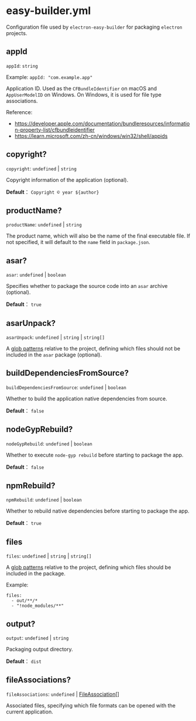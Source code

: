 # easy-builder.yml
Configuration file used by `electron-easy-builder` for packaging `electron` projects.

## appId
`appId`: `string`

Example: `appId: "com.example.app"`

Application ID. Used as the `CFBundleIdentifier` on macOS and `AppUserModelID` on Windows. On Windows, it is used for file type associations.

Reference:
* https://developer.apple.com/documentation/bundleresources/information-property-list/cfbundleidentifier
* https://learn.microsoft.com/zh-cn/windows/win32/shell/appids

## copyright?
`copyright`: `undefined` | `string`

Copyright information of the application (optional).

**Default**：
`Copyright © year ${author}`

## productName?
`productName`: `undefined` | `string`

The product name, which will also be the name of the final executable file. If not specified, it will default to the `name` field in `package.json`.

## asar?
`asar`: `undefined` | `boolean`

Specifies whether to package the source code into an `asar` archive (optional).

**Default**：
`true`

## asarUnpack?
`asarUnpack`: `undefined` | `string` | `string[]`

A [glob patterns](https://www.electron.build/file-patterns) relative to the project, defining which files should not be included in the `asar` package (optional).

## buildDependenciesFromSource?
`buildDependenciesFromSource`: `undefined` | `boolean`

Whether to build the application native dependencies from source.

**Default**：
`false`

## nodeGypRebuild?
`nodeGypRebuild`: `undefined` | `boolean`

Whether to execute `node-gyp rebuild` before starting to package the app.

**Default**：
`false`

## npmRebuild?
`npmRebuild`: `undefined` | `boolean`

Whether to rebuild native dependencies before starting to package the app.

**Default**：
`true`

## files
`files`: `undefined` | `string` | `string[]`

A [glob patterns](https://www.electron.build/file-patterns) relative to the project, defining which files should be included in the package.

Example:
```
files:
  - out/**/*
  - "!node_modules/**"   
```

## output?
`output`: `undefined` | `string`

Packaging output directory.

**Default**：
`dist`

## fileAssociations?
`fileAssociations`: `undefined` | [FileAssociation](fileAssociation.md)[]

Associated files, specifying which file formats can be opened with the current application.